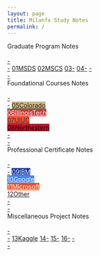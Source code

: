 ```yaml
---
layout: page
title: Milanfx Study Notes
permalink: /
---
```


<div class="block">
  <div class="btn text">
    <div class="btn name">Graduate Program Notes</div><br>
    <div class="block" style="grid-template-columns: 1fr 2fr 2fr 2fr 2fr 1fr;">
      <a href="/#/"       class="btn empty">-<br>-</a>
      <a href="/01-MSDS/" class="btn boxout"><span class="btn boxin">01</span>MSDS</a>
      <a href="/02-MSCS/" class="btn boxout"><span class="btn boxin">02</span>MSCS</a>
      <a href="/03-MSAI/" class="btn boxout"><span class="btn boxin">03</span>-</a>
      <a href="/04-MEEM/" class="btn boxout"><span class="btn boxin">04</span>-</a>
      <a href="/#/"       class="btn empty">-<br>-</a>
    </div>
  </div>
</div>

<div class="block">
  <div class="btn text">
    <div class="btn name">Foundational Courses Notes</div><br>
    <div class="block" style="grid-template-columns: 1fr 2fr 2fr 2fr 2fr 1fr;">
      <a href="/#/"           class="btn empty">-<br>-</a>
      <a href="/#/" class="btn boxout" style="background-color:#CFB87C; color:#212121;"><span class="btn boxin">05</span>Colorado<br></a>
      <a href="/#/" class="btn boxout" style="background-color:#CC3333; color:#FFFFFF;"><span class="btn boxin">06</span>IllinoisTech<br></a>
      <a href="/#/" class="btn boxout" style="background-color:#FF552E; color:#13294B;"><span class="btn boxin">07</span>UIUC<br></a>
      <a href="/#/" class="btn boxout" style="background-color:#C8102E; color:#000000;"><span class="btn boxin">08</span>Northestern<br></a>
      <a href="/#/"           class="btn empty">-<br>-</a>
    </div>
  </div>
</div>

<div class="block">
  <div class="btn text">
    <div class="btn name">Professional Certificate Notes</div><br>
    <div class="block" style="grid-template-columns: 1fr 2fr 2fr 2fr 2fr 1fr;">
      <a href="/#/" class="btn empty">-<br>-</a>
      <a href="/#/" class="btn boxout" style="background-color:#0530AD; color:#F4F4F4;"><span class="btn boxin">09</span>IBM<br></a>
      <a href="/#/" class="btn boxout" style="background-color:#4285F4; color:#FFFFFF;"><span class="btn boxin">10</span>Google<br></a>
      <a href="/#/" class="btn boxout" style="background-color:#F25022; color:#FFFFFF;"><span class="btn boxin">11</span>Microsoft<br></a>
      <a href="/#/" class="btn boxout"><span class="btn boxin">12</span>Other<br></a>
      <a href="/#/" class="btn empty">-<br>-</a>
    </div>
  </div>
</div>

<div class="block">
  <div class="btn text">
    <div class="btn name">Miscellaneous Project Notes</div><br>
    <div class="block" style="grid-template-columns: 1fr 2fr 2fr 2fr 2fr 1fr;">
      <a href="/#/" class="btn empty">-<br>-</a>
      <a href="/#/" class="btn boxout"><span class="btn boxin">13</span>Kaggle</a>
      <a href="/#/" class="btn boxout"><span class="btn boxin">14</span>-</a>
      <a href="/#/" class="btn boxout"><span class="btn boxin">15</span>-</a>
      <a href="/#/" class="btn boxout"><span class="btn boxin">16</span>-</a>
      <a href="/#/" class="btn empty">-<br>-</a>
    </div>
  </div>
</div>
